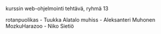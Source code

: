 kurssin web-ohjelmointi tehtävä, ryhmä 13

rotanpuolikas - Tuukka Alatalo
muhiss - Aleksanteri Muhonen
MozkuHarazoo - Niko Sietiö